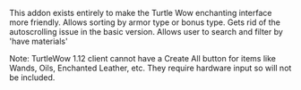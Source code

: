 This addon exists entirely to make the Turtle Wow enchanting interface more friendly. Allows sorting by armor type or bonus type. Gets rid of the autoscrolling issue in the basic version. 
Allows user to search and filter by 'have materials'


Note: TurtleWow 1.12 client cannot have a Create All button for items like Wands, Oils, Enchanted Leather, etc. They require hardware input so will not be included.
